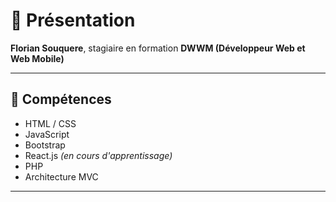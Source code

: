 # 👋 Présentation

**Florian Souquere**, stagiaire en formation **DWWM (Développeur Web et Web Mobile)**

---

## 🧰 Compétences

- HTML / CSS  
- JavaScript  
- Bootstrap  
- React.js *(en cours d'apprentissage)*  
- PHP  
- Architecture MVC  

---
